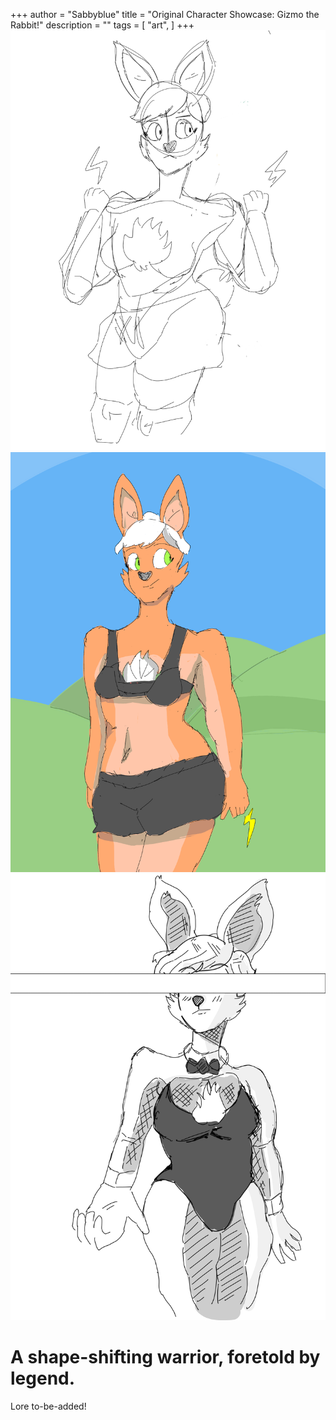 +++
author = "Sabbyblue"
title = "Original Character Showcase: Gizmo the Rabbit!"
description = ""
tags = [
    "art",
]
+++
![](6.png) ![](8.png) ![](giz.png)

# A shape-shifting warrior, foretold by legend.

Lore to-be-added!
